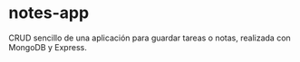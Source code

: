 # notes-app
CRUD sencillo de una aplicación para guardar tareas o notas, realizada con MongoDB y Express.
